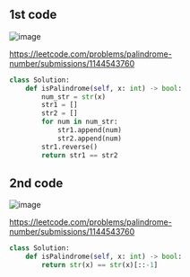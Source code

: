 ## 1st code
![image](https://github.com/PhoenixCHW/My_leetcode/assets/39382795/c0751347-5375-4c45-b29f-49f53c666855)

https://leetcode.com/problems/palindrome-number/submissions/1144543760

```python
class Solution:
    def isPalindrome(self, x: int) -> bool:
        num_str = str(x)
        str1 = []
        str2 = []
        for num in num_str:
            str1.append(num)
            str2.append(num)
        str1.reverse()
        return str1 == str2
```

## 2nd code
![image](https://github.com/PhoenixCHW/My_leetcode/assets/39382795/dfe9ebc6-d06c-4d43-a36c-f4bf9cb06a4b)


https://leetcode.com/problems/palindrome-number/submissions/1144543760

```python
class Solution:
    def isPalindrome(self, x: int) -> bool:
        return str(x) == str(x)[::-1]
```
